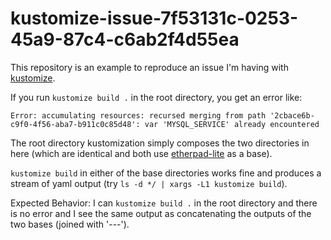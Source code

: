 # kustomize-issue-7f53131c-0253-45a9-87c4-c6ab2f4d55ea

This repository is an example to reproduce an issue I'm having with [kustomize](https://github.com/kubernetes-sigs/kustomize).

If you run `kustomize build .` in the root directory, you get an error like:

```
Error: accumulating resources: recursed merging from path '2cbace6b-c9f0-4f56-aba7-b911c0c85d48': var 'MYSQL_SERVICE' already encountered
```

The root directory kustomization simply composes the two directories in here (which are identical and both use [etherpad-lite](https://github.com/gobengo/etherpad-lite) as a base).

`kustomize build` in either of the base directories works fine and produces a stream of yaml output (try `ls -d */ | xargs -L1 kustomize build`). 

Expected Behavior: I can `kustomize build .` in the root directory and there is no error and I see the same output as concatenating the outputs of the two bases (joined with '---').

